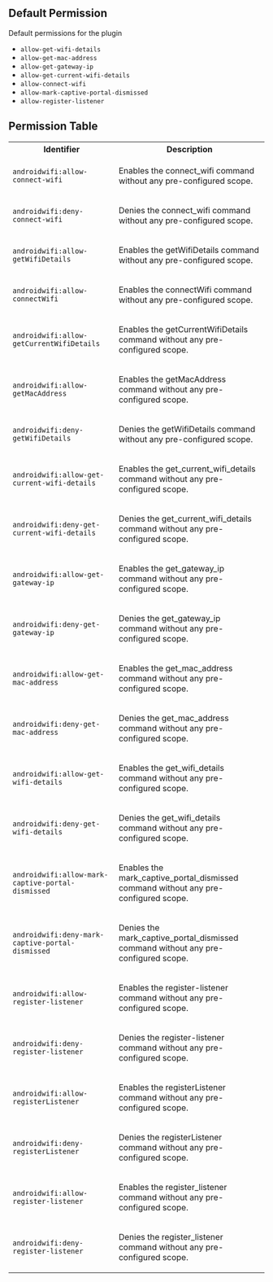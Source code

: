 ## Default Permission

Default permissions for the plugin

- `allow-get-wifi-details`
- `allow-get-mac-address`
- `allow-get-gateway-ip`
- `allow-get-current-wifi-details`
- `allow-connect-wifi`
- `allow-mark-captive-portal-dismissed`
- `allow-register-listener`

## Permission Table

<table>
<tr>
<th>Identifier</th>
<th>Description</th>
</tr>


<tr>
<td>

`androidwifi:allow-connect-wifi`

</td>
<td>

Enables the connect_wifi command without any pre-configured scope.

</td>
</tr>

<tr>
<td>

`androidwifi:deny-connect-wifi`

</td>
<td>

Denies the connect_wifi command without any pre-configured scope.

</td>
</tr>

<tr>
<td>

`androidwifi:allow-getWifiDetails`

</td>
<td>

Enables the getWifiDetails command without any pre-configured scope.

</td>
</tr>

<tr>
<td>

`androidwifi:allow-connectWifi`

</td>
<td>

Enables the connectWifi command without any pre-configured scope.

</td>
</tr>

<tr>
<td>

`androidwifi:allow-getCurrentWifiDetails`

</td>
<td>

Enables the getCurrentWifiDetails command without any pre-configured scope.

</td>
</tr>

<tr>
<td>

`androidwifi:allow-getMacAddress`

</td>
<td>

Enables the getMacAddress command without any pre-configured scope.

</td>
</tr>

<tr>
<td>

`androidwifi:deny-getWifiDetails`

</td>
<td>

Denies the getWifiDetails command without any pre-configured scope.

</td>
</tr>

<tr>
<td>

`androidwifi:allow-get-current-wifi-details`

</td>
<td>

Enables the get_current_wifi_details command without any pre-configured scope.

</td>
</tr>

<tr>
<td>

`androidwifi:deny-get-current-wifi-details`

</td>
<td>

Denies the get_current_wifi_details command without any pre-configured scope.

</td>
</tr>

<tr>
<td>

`androidwifi:allow-get-gateway-ip`

</td>
<td>

Enables the get_gateway_ip command without any pre-configured scope.

</td>
</tr>

<tr>
<td>

`androidwifi:deny-get-gateway-ip`

</td>
<td>

Denies the get_gateway_ip command without any pre-configured scope.

</td>
</tr>

<tr>
<td>

`androidwifi:allow-get-mac-address`

</td>
<td>

Enables the get_mac_address command without any pre-configured scope.

</td>
</tr>

<tr>
<td>

`androidwifi:deny-get-mac-address`

</td>
<td>

Denies the get_mac_address command without any pre-configured scope.

</td>
</tr>

<tr>
<td>

`androidwifi:allow-get-wifi-details`

</td>
<td>

Enables the get_wifi_details command without any pre-configured scope.

</td>
</tr>

<tr>
<td>

`androidwifi:deny-get-wifi-details`

</td>
<td>

Denies the get_wifi_details command without any pre-configured scope.

</td>
</tr>

<tr>
<td>

`androidwifi:allow-mark-captive-portal-dismissed`

</td>
<td>

Enables the mark_captive_portal_dismissed command without any pre-configured scope.

</td>
</tr>

<tr>
<td>

`androidwifi:deny-mark-captive-portal-dismissed`

</td>
<td>

Denies the mark_captive_portal_dismissed command without any pre-configured scope.

</td>
</tr>

<tr>
<td>

`androidwifi:allow-register-listener`

</td>
<td>

Enables the register-listener command without any pre-configured scope.

</td>
</tr>

<tr>
<td>

`androidwifi:deny-register-listener`

</td>
<td>

Denies the register-listener command without any pre-configured scope.

</td>
</tr>

<tr>
<td>

`androidwifi:allow-registerListener`

</td>
<td>

Enables the registerListener command without any pre-configured scope.

</td>
</tr>

<tr>
<td>

`androidwifi:deny-registerListener`

</td>
<td>

Denies the registerListener command without any pre-configured scope.

</td>
</tr>

<tr>
<td>

`androidwifi:allow-register-listener`

</td>
<td>

Enables the register_listener command without any pre-configured scope.

</td>
</tr>

<tr>
<td>

`androidwifi:deny-register-listener`

</td>
<td>

Denies the register_listener command without any pre-configured scope.

</td>
</tr>
</table>
